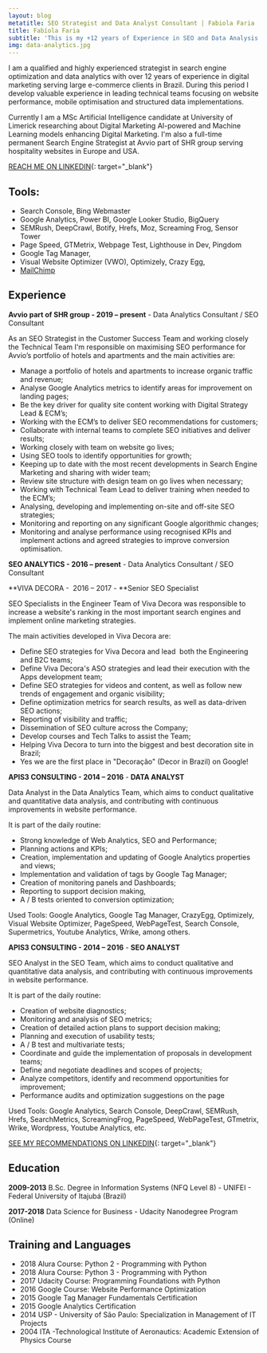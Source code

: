 ```yaml
---
layout: blog
metatitle: SEO Strategist and Data Analyst Consultant | Fabiola Faria
title: Fabíola Faria
subtitle: 'This is my +12 years of Experience in SEO and Data Analysis'
img: data-analytics.jpg
---
```


I am a qualified and highly experienced strategist in search engine optimization and data analytics with over 12 years of experience in digital marketing serving large e-commerce clients in Brazil. During this period I develop valuable experience in leading technical teams focusing on website performance, mobile optimisation and structured data implementations. 

Currently I am a MSc Artificial Intelligence candidate at University of Limerick researching about Digital Marketing AI-powered and Machine Learning models enhancing Digital Marketing. I'm also a full-time permanent Search Engine Strategist at Avvio part of SHR group serving hospitality websites in Europe and USA.&nbsp;

[REACH ME ON LINKEDIN](https://www.linkedin.com/in/fabiolafaria/){: target="_blank"}

## Tools:

* Search Console, Bing Webmaster&nbsp;
* Google Analytics, Power BI, Google Looker Studio, BigQuery&nbsp;
* SEMRush, DeepCrawl, Botify, Hrefs, Moz, Screaming Frog, Sensor Tower
* Page Speed, GTMetrix, Webpage Test, Lighthouse in Dev, Pingdom
* Google Tag Manager, &nbsp;
* Visual Website Optimizer (VWO), Optimizely, Crazy Egg,
* [MailChimp](https://mailchimp.com/)

## Experience

**Avvio part of SHR group - 2019 – present**&nbsp;- Data Analytics Consultant / SEO Consultant

As an SEO Strategist in the Customer Success Team and working closely the Technical Team I'm responsible on maximising SEO performance for Avvio’s portfolio of hotels and apartments and the main activities are:

* Manage a portfolio of hotels and apartments to increase organic traffic and revenue;
* Analyse Google Analytics metrics to identify areas for improvement on landing pages;
* Be the key driver for quality site content working with Digital Strategy Lead & ECM’s;
* Working with the ECM’s to deliver SEO recommendations for customers;
* Collaborate with internal teams to complete SEO initiatives and deliver results;
* Working closely with team on website go lives;
* Using SEO tools to identify opportunities for growth;
* Keeping up to date with the most recent developments in Search Engine Marketing and sharing with wider team;
* Review site structure with design team on go lives when necessary;
* Working with Technical Team Lead to deliver training when needed to the ECM’s;
* Analysing, developing and implementing on-site and off-site SEO strategies;
* Monitoring and reporting on any significant Google algorithmic changes;
* Monitoring and analyse performance using recognised KPIs and implement actions and agreed strategies to improve conversion optimisation.

**SEO ANALYTICS - 2016 – present**&nbsp;- Data Analytics Consultant / SEO Consultant

**VIVA DECORA - &nbsp;2016 – 2017 -&nbsp;**Senior SEO Specialist

SEO Specialists in the Engineer Team of Viva Decora was responsible to increase a website's ranking in the most important search engines and implement online marketing strategies.

The main activities developed in Viva Decora are:

* Define SEO strategies for Viva Decora and lead &nbsp;both the Engineering and B2C teams;
* Define Viva Decora's ASO strategies and lead their execution with the Apps development team;
* Define SEO strategies for videos and content, as well as follow new trends of engagement and organic visibility;
* Define optimization metrics for search results, as well as data-driven SEO actions;
* Reporting of visibility and traffic;
* Dissemination of SEO culture across the Company;
* Develop courses and Tech Talks to assist the Team;
* Helping Viva Decora to turn into the biggest and best decoration site in Brazil;
* Yes we are the first place in "Decora&ccedil;&atilde;o" (Decor in Brazil) on Google!

**APIS3 CONSULTING - 2014 – 2016**&nbsp;- **DATA ANALYST**

Data Analyst in the Data Analytics Team, which aims to conduct qualitative and quantitative data analysis, and contributing with continuous improvements in website performance.

It is part of the daily routine:

* Strong knowledge of Web Analytics, SEO and Performance;
* Planning actions and KPIs;
* Creation, implementation and updating of Google Analytics properties and views;
* Implementation and validation of tags by Google Tag Manager;
* Creation of monitoring panels and Dashboards;
* Reporting to support decision making,
* A / B tests oriented to conversion optimization;

Used Tools: Google Analytics, Google Tag Manager, CrazyEgg, Optimizely, Visual Website Optimizer, PageSpeed, WebPageTest, Search Console, Supermetrics, Youtube Analytics, Wrike, among others.

**APIS3 CONSULTING - 2014 – 2016**&nbsp;- **SEO ANALYST**

SEO Analyst in the SEO Team, which aims to conduct qualitative and quantitative data analysis, and contributing with continuous improvements in website performance.

It is part of the daily routine:

* Creation of website diagnostics;
* Monitoring and analysis of SEO metrics;
* Creation of detailed action plans to support decision making;
* Planning and execution of usability tests;
* A / B test and multivariate tests;
* Coordinate and guide the implementation of proposals in development teams;
* Define and negotiate deadlines and scopes of projects;
* Analyze competitors, identify and recommend opportunities for improvement;
* Performance audits and optimization suggestions on the page

Used Tools: Google Analytics, Search Console, DeepCrawl, SEMRush, Hrefs, SearchMetrics, ScreamingFrog, PageSpeed, WebPageTest, GTmetrix, Wrike, Wordpress, Youtube Analytics, etc.

[SEE MY RECOMMENDATIONS ON LINKEDIN](https://www.linkedin.com/in/fabiolafaria/){: target="_blank"}

## Education

**2009-2013** B.Sc. Degree in Information Systems (NFQ Level 8) - UNIFEI - Federal University of Itajub&aacute; (Brazil)

**2017-2018** Data Science for Business - Udacity Nanodegree Program (Online)

## Training and Languages

* 2018 Alura Course: Python 2 - Programming with Python
* 2018 Alura Course: Python 3 - Programming with Python
* 2017 Udacity Course: Programming Foundations with Python
* 2016 Google Course: Website Performance Optimization
* 2015 Google Tag Manager Fundamentals Certification
* 2015 Google Analytics Certification
* 2014 USP - University of S&atilde;o Paulo: Specialization in Management of IT Projects&nbsp;
* 2004 ITA -Technological Institute of Aeronautics: Academic Extension of Physics Course &nbsp;&nbsp;